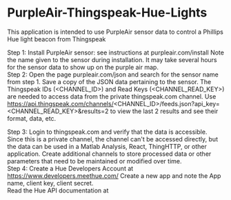 # PurpleAir-Thingspeak-Hue-Lights

This application is intended to use PurpleAir sensor data to control a Phillips Hue light beacon from Thingspeak

Step 1:  Install PurpleAir sensor:   see instructions at purpleair.com/install
  Note the name given to the sensor during installation.
  It may take several hours for the sensor data to show up on the purple air map.  
Step 2:  Open the page purpleair.com/json and search for the sensor name from step 1. 
  Save a copy of the JSON data pertaining to the sensor.  The Thingspeak IDs (<CHANNEL_ID>) and Read Keys (<CHANNEL_READ_KEY>) are needed to 
  access data from the private thingspeak.com channel.
  Use https://api.thingspeak.com/channels/<CHANNEL_ID>/feeds.json?api_key=<CHANNEL_READ_KEY>&results=2 to view the last 2 results
  and see their format, data, etc.   
  
Step 3:  Login to thingspeak.com and verify that the data is accessible.  Since this is a private channel, the channel can't be accessed 
  directly, but the data can be used in a Matlab Analysis, React, ThingHTTP, or other application.
  Create additional channels to store processed data or other parameters that need to be maintained or modified over time.  
Step 4:  Create a Hue Developers Account at https://www.developers.meethue.com/
  Create a new app and note the App name, client key, client secret.  
  Read the Hue API documentation at 

 
